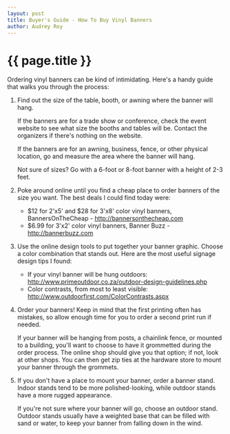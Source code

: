 ```yaml
---
layout: post
title: Buyer's Guide - How To Buy Vinyl Banners
author: Audrey Roy
---
```


{{ page.title }}
================

Ordering vinyl banners can be kind of intimidating.  Here's a handy guide that walks you through the process:

1. Find out the size of the table, booth, or awning where the banner will hang.

    If the banners are for a trade show or conference, check the event website to see what size the booths and tables will be.  Contact the organizers if there's nothing on the website.  

    If the banners are for an awning, business, fence, or other physical location, go and measure the area where the banner will hang.

    Not sure of sizes?  Go with a 6-foot or 8-foot banner with a height of 2-3 feet.

2. Poke around online until you find a cheap place to order banners of the size you want.  The best deals I could find today were:

    * $12 for 2'x5' and $28 for 3'x8' color vinyl banners, BannersOnTheCheap - http://bannersonthecheap.com
    * $6.99 for 3'x2' color vinyl banners, Banner Buzz - http://bannerbuzz.com 

3. Use the online design tools to put together your banner graphic.  Choose a color combination that stands out.  Here are the most useful signage design tips I found:

    * If your vinyl banner will be hung outdoors: http://www.primeoutdoor.co.za/outdoor-design-guidelines.php
    * Color contrasts, from most to least visible: http://www.outdoorfirst.com/ColorContrasts.aspx

4. Order your banners!  Keep in mind that the first printing often has mistakes, so allow enough time for you to order a second print run if needed.

    If your banner will be hanging from posts, a chainlink fence, or mounted to a building, you'll want to choose to have it grommetted during the order process.  The online shop should give you that option; if not, look at other shops.  You can then get zip ties at the hardware store to mount your banner through the grommets.

5. If you don't have a place to mount your banner, order a banner stand.  Indoor stands tend to be more polished-looking, while outdoor stands have a more rugged appearance.  

    If you're not sure where your banner will go, choose an outdoor stand.  Outdoor stands usually have a weighted base that can be filled with sand or water, to keep your banner from falling down in the wind.
